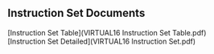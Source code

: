 ## Instruction Set Documents

[Instruction Set Table](VIRTUAL16 Instruction Set Table.pdf)  
[Instruction Set Detailed](VIRTUAL16 Instruction Set.pdf)  